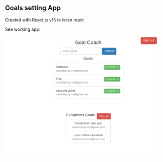 ## Goals setting App

Created with React.js v15 to leran react

See working app:

[![React Goal Coach](https://github.com/lmoroz/react-goal-coach/raw/master/public/screen.png)](https://lmoroz.github.io/react-goal-coach/build/index.html)
